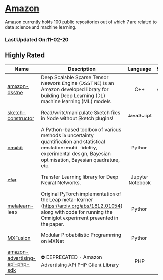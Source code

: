 # [Amazon](https://github.com/amzn)

Amazon currently holds 100 public repositories out of which 7 are related to data science and machine learning.

 ### Last Updated On:11-02-20

## Highly Rated

| Name | Description | Language | Stars | License |
| ---- | ----------- | :--------: | :-----: | :-------: |
 | [amazon-dsstne](https://github.com/amzn/amazon-dsstne) | Deep Scalable Sparse Tensor Network Engine (DSSTNE) is an Amazon developed library for building Deep Learning (DL) machine learning (ML) models  | C++ | 4410 | Apache License 2.0 |
| [sketch-constructor](https://github.com/amzn/sketch-constructor) | Read/write/manipulate Sketch files in Node without Sketch plugins! | JavaScript | 383 | Apache License 2.0 |
| [emukit](https://github.com/amzn/emukit) | A Python-based toolbox of various methods in uncertainty quantification and statistical emulation: multi-fidelity, experimental design, Bayesian optimisation, Bayesian quadrature, etc.  | Python | 175 | Apache License 2.0 |
| [xfer](https://github.com/amzn/xfer) | Transfer Learning library for Deep Neural Networks. | Jupyter Notebook | 138 | Apache License 2.0 |
| [metalearn-leap](https://github.com/amzn/metalearn-leap) | Original PyTorch implementation of the Leap meta-learner (https://arxiv.org/abs/1812.01054) along with code for running the Omniglot experiment presented in the paper. | Python | 137 | Apache License 2.0 |
| [MXFusion](https://github.com/amzn/MXFusion) | Modular Probabilistic Programming on MXNet | Python | 89 | Apache License 2.0 |
| [amazon-advertising-api-php-sdk](https://github.com/amzn/amazon-advertising-api-php-sdk) | ⛔️ DEPRECATED - Amazon Advertising API PHP Client Library | PHP | 72 | Apache License 2.0 |
